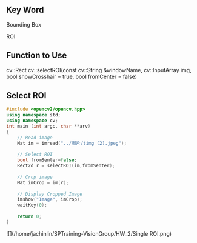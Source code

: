 ## Key Word

Bounding Box

ROI

## Function to Use

cv::Rect cv::selectROI(const cv::String &windowName, cv::InputArray img, bool showCrosshair = true, bool fromCenter = false)

## Select ROI

```c++
#include <opencv2/opencv.hpp>
using namespace std;
using namespace cv;
int main (int argc, char **arv)
{
    // Read image
    Mat im = imread("../图片/timg (2).jpeg");
     
    // Select ROI
    bool fromSenter=false;
    Rect2d r = selectROI(im,fromSenter);
     
    // Crop image
    Mat imCrop = im(r);
     
    // Display Cropped Image
    imshow("Image", imCrop);
    waitKey(0);
     
    return 0;
}
```

![](/home/jachinlin/SPTraining-VisionGroup/HW_2/Single ROI.png)

